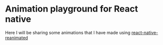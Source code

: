 # Animation playground for React native

<p>
  Here I will be sharing some animations that I have made using <a href="https://docs.swmansion.com/react-native-reanimated/">react-native-reanimated</a>
</p>
